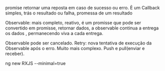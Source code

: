 promise retornar uma reposta em caso de sucesso ou erro. È um Callback simples, trás o resultado ou falha, promessa de um resultado 

Observable: mais completo, reativo, é um promisse que pode ser convertido em promisse, retornar dados, a observable continua a entrega os dados , permanecendo viva a cada entrega. 

Observable pode ser cancelado. Retry: nova tentativa de execução da Observable após o erro. Muito mais complexo. Push e pull(enviar e receber). 


ng new RXJS --minimal=true

